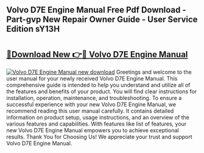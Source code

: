 ## Volvo D7E Engine Manual Free Pdf Download - Part-gvp New Repair Owner Guide - User Service Edition sY13H

# <h2><a href="http://bc51792.oget.top/?id=Volvo+D7E+Engine+Manual">🔗Download New 👉🔴 Volvo D7E Engine Manual</a></h2>

[![Volvo D7E Engine Manual new download](https://i.imgur.com/5g1atiW.png)](http://bc51792.oget.top/?id=Volvo+D7E+Engine+Manual)
Greetings and welcome to the user manual for your newly received Volvo D7E Engine Manual. This comprehensive guide is intended to help you understand and utilize all of the features and benefits of your product. You will find clear instructions for installation, operation, maintenance, and troubleshooting. To ensure a successful experience with your new Volvo D7E Engine Manual, we recommend reading this user manual carefully. It contains detailed information on product setup, usage instructions, and an overview of the various features and capabilities. With features like list of features, your new Volvo D7E Engine Manual empowers you to achieve exceptional results. Thank You for Choosing Us! We appreciate your trust and support Volvo D7E Engine Manual.
